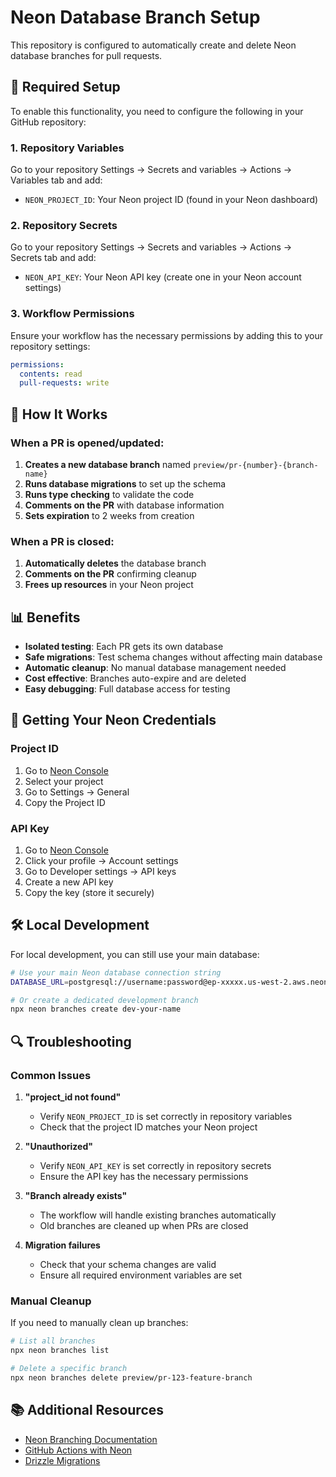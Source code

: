 # Neon Database Branch Setup

This repository is configured to automatically create and delete Neon database branches for pull requests.

## 🔧 Required Setup

To enable this functionality, you need to configure the following in your GitHub repository:

### 1. Repository Variables

Go to your repository Settings → Secrets and variables → Actions → Variables tab and add:

- `NEON_PROJECT_ID`: Your Neon project ID (found in your Neon dashboard)

### 2. Repository Secrets

Go to your repository Settings → Secrets and variables → Actions → Secrets tab and add:

- `NEON_API_KEY`: Your Neon API key (create one in your Neon account settings)

### 3. Workflow Permissions

Ensure your workflow has the necessary permissions by adding this to your repository settings:

```yaml
permissions:
  contents: read
  pull-requests: write
```

## 🚀 How It Works

### When a PR is opened/updated:
1. **Creates a new database branch** named `preview/pr-{number}-{branch-name}`
2. **Runs database migrations** to set up the schema
3. **Runs type checking** to validate the code
4. **Comments on the PR** with database information
5. **Sets expiration** to 2 weeks from creation

### When a PR is closed:
1. **Automatically deletes** the database branch
2. **Comments on the PR** confirming cleanup
3. **Frees up resources** in your Neon project

## 📊 Benefits

- **Isolated testing**: Each PR gets its own database
- **Safe migrations**: Test schema changes without affecting main database
- **Automatic cleanup**: No manual database management needed
- **Cost effective**: Branches auto-expire and are deleted
- **Easy debugging**: Full database access for testing

## 🔧 Getting Your Neon Credentials

### Project ID
1. Go to [Neon Console](https://console.neon.tech)
2. Select your project
3. Go to Settings → General
4. Copy the Project ID

### API Key
1. Go to [Neon Console](https://console.neon.tech)
2. Click your profile → Account settings
3. Go to Developer settings → API keys
4. Create a new API key
5. Copy the key (store it securely)

## 🛠️ Local Development

For local development, you can still use your main database:

```bash
# Use your main Neon database connection string
DATABASE_URL=postgresql://username:password@ep-xxxxx.us-west-2.aws.neon.tech/neondb?sslmode=require

# Or create a dedicated development branch
npx neon branches create dev-your-name
```

## 🔍 Troubleshooting

### Common Issues

1. **"project_id not found"**
   - Verify `NEON_PROJECT_ID` is set correctly in repository variables
   - Check that the project ID matches your Neon project

2. **"Unauthorized"**
   - Verify `NEON_API_KEY` is set correctly in repository secrets
   - Ensure the API key has the necessary permissions

3. **"Branch already exists"**
   - The workflow will handle existing branches automatically
   - Old branches are cleaned up when PRs are closed

4. **Migration failures**
   - Check that your schema changes are valid
   - Ensure all required environment variables are set

### Manual Cleanup

If you need to manually clean up branches:

```bash
# List all branches
npx neon branches list

# Delete a specific branch
npx neon branches delete preview/pr-123-feature-branch
```

## 📚 Additional Resources

- [Neon Branching Documentation](https://neon.tech/docs/guides/branching)
- [GitHub Actions with Neon](https://neon.tech/docs/guides/github-actions)
- [Drizzle Migrations](https://orm.drizzle.team/kit-docs/overview)
